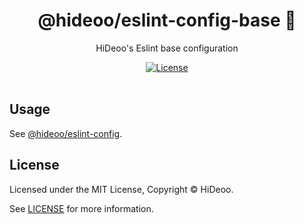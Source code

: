 <div align="center">
  <h1>@hideoo/eslint-config-base 🚨</h1>
  <p>HiDeoo's Eslint base configuration</p>
</div>

<div align="center">
  <a href="https://github.com/HiDeoo/eslint-config/blob/main/LICENSE">
    <img alt="License" src="https://badgen.net/github/license/hideoo/eslint-config" />
  </a>
  <br /><br />
</div>

## Usage

See [@hideoo/eslint-config](https://github.com/HiDeoo/eslint-config).

## License

Licensed under the MIT License, Copyright © HiDeoo.

See [LICENSE](https://github.com/HiDeoo/eslint-config/blob/main/LICENSE) for more information.
